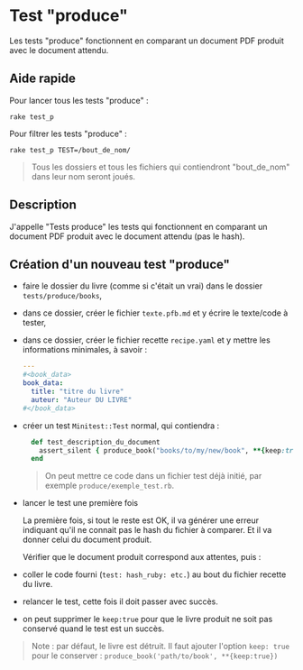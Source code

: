 # Test "produce"

Les tests "produce" fonctionnent en comparant un document PDF produit avec le document attendu.

## Aide rapide

Pour lancer tous les tests "produce" :

~~~
rake test_p
~~~

Pour filtrer les tests "produce" :

~~~
rake test_p TEST=/bout_de_nom/
~~~

> Tous les dossiers et tous les fichiers qui contiendront "bout_de_nom" dans leur nom seront joués.

## Description

J'appelle "Tests produce" les tests qui fonctionnent en comparant un document PDF produit avec le document attendu (pas le hash).

## Création d'un nouveau test "produce"

* faire le dossier du livre (comme si c'était un vrai) dans le dossier `tests/produce/books`,
* dans ce dossier, créer le fichier `texte.pfb.md` et y écrire le texte/code à tester,
* dans ce dossier, créer le fichier recette `recipe.yaml` et y mettre les informations minimales, à savoir :

  ~~~yaml
  ---
  #<book_data>
  book_data:
    title: "titre du livre"
    auteur: "Auteur DU LIVRE"
  #</book_data>
  ~~~

* créer un test `Minitest::Test` normal, qui contiendra :

  ~~~ruby
    def test_description_du_document
      assert_silent { produce_book("books/to/my/new/book", **{keep:true}) }
    end
  ~~~

  > On peut mettre ce code dans un fichier test déjà initié, par exemple `produce/exemple_test.rb`.

* lancer le test une première fois

  La première fois, si tout le reste est OK, il va générer une erreur indiquant qu'il ne connait pas le hash du fichier à comparer. Et il va donner celui du document produit.

  Vérifier que le document produit correspond aux attentes, puis :

* coller le code fourni (`test: hash_ruby: etc.`) au bout du fichier recette du livre.
* relancer le test, cette fois il doit passer avec succès.
* on peut supprimer le `keep:true` pour que le livre produit ne soit pas conservé quand le test est un succès.

> Note : par défaut, le livre est détruit. Il faut ajouter l'option `keep: true` pour le conserver : `produce_book('path/to/book', **{keep:true})`

